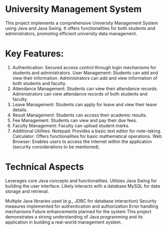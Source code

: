 # University Management System
This project implements a comprehensive University Management System using Java and Java Swing. It offers functionalities for both students and administrators, promoting efficient university data management.



# Key Features:
1. Authentication: Secured access control through login mechanisms for students and administrators.
User Management:
Students can add and view their information.
Administrators can add and view information of both students and faculty.
2. Attendance Management:
Students can view their attendance records.
Administrators can view attendance records of both students and faculty.
2. Leave Management:
Students can apply for leave and view their leave details.
4. Result Management: Students can access their academic results.
5. Fee Management: Students can view and pay their due fees.
6. Faculty Management: Faculty can upload student marks.
7. Additional Utilities:
   Notepad: Provides a basic text editor for note-taking.
   Calculator: Offers functionalities for basic mathematical operations.
   Web Browser: Enables users to access the internet within the application (security considerations to be mentioned).
   
# Technical Aspects
   
Leverages core Java concepts and functionalities.
Utilizes Java Swing for building the user interface.
Likely interacts with a database MySQL for data storage and retrieval.

Multiple Java libraries used (e.g., JDBC for database interaction)
Security measures implemented for authentication and authorization
Error handling mechanisms
Future enhancements planned for the system
This project demonstrates a strong understanding of Java programming and its application in building a real-world management system.

